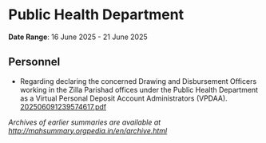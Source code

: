 # Public Health Department

**Date Range**: 16 June 2025 - 21 June 2025


## Personnel
- Regarding declaring the concerned Drawing and Disbursement Officers working in the Zilla Parishad offices under the Public Health Department as a Virtual Personal Deposit Account Administrators (VPDAA).\
  [202506091239574617.pdf](https://gr.maharashtra.gov.in/Site/Upload/Government%20Resolutions/English/202506091239574617.pdf)


*Archives of earlier summaries are available at http://mahsummary.orgpedia.in/en/archive.html*